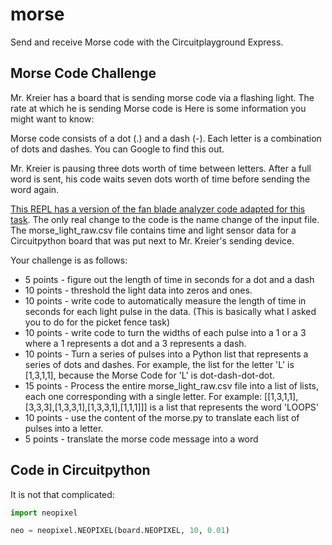 # morse
Send and receive Morse code with the Circuitplayground Express.

## Morse Code Challenge

Mr. Kreier has a board that is sending morse code via a flashing light. The rate at which he is sending Morse code is Here is some information you might want to know:

Morse code consists of a dot (.) and a dash (-). Each letter is a combination of dots and dashes. You can Google to find this out. 

Mr. Kreier is pausing three dots worth of time between letters. After a full word is sent, his code waits seven dots worth of time before sending the word again.

[This REPL has a version of the fan blade analyzer code adapted for this task](https://replit.com/@evanweinberg/Morse-Code-Analyzer-Starter-Code). The only real change to the code is the name change of the input file. The morse_light_raw.csv file contains time and light sensor data for a Circuitpython board that was put next to Mr. Kreier's sending device.

Your challenge is as follows:

- 5 points - figure out the length of time in seconds for a dot and a dash 
- 10 points - threshold the light data into zeros and ones.
- 10 points - write code to automatically measure the length of time in seconds for each light pulse in the data. (This is basically what I asked you to do for the picket fence task)
- 10 points - write code to turn the widths of each pulse into a 1 or a 3 where a 1 represents a dot and a 3 represents a dash.
- 10 points - Turn a series of pulses into a Python list that represents a series of dots and dashes. For example, the list for the letter 'L' is  [1,3,1,1], because the Morse Code for 'L' is dot-dash-dot-dot.
- 15 points - Process the entire morse_light_raw.csv file into a list of lists, each one corresponding with a single letter. For example: [[1,3,1,1],[3,3,3],[1,3,3,1],[1,3,3,1],[1,1,1]]] is a list that represents the word 'LOOPS'
- 10 points - use the content of the morse.py to translate each list of pulses into a letter.
- 5 points - translate the morse code message into a word

## Code in Circuitpython

It is not that complicated:

``` py
import neopixel

neo = neopixel.NEOPIXEL(board.NEOPIXEL, 10, 0.01)
```

